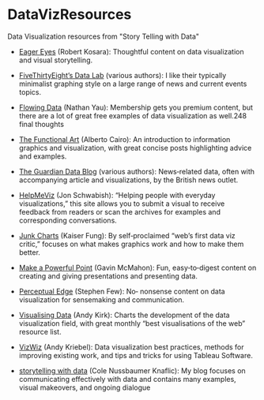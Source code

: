 # DataVizResources
Data Visualization resources from "Story Telling with Data"

* [Eager Eyes](https://eagereyes.org) (Robert Kosara): Thoughtful content on data visualization and visual storytelling.

* [FiveThirtyEight’s Data Lab](https://fivethirtyeight.com/datalab) (various authors): I like their typically minimalist graphing style on a large range of news and current events topics.

* [Flowing Data](https://flowingdata.com) (Nathan Yau): Membership gets you premium content, but there are a lot of great free examples of data visualization as well.248 final thoughts

* [The Functional Art](https://thefunctionalart.com) (Alberto Cairo): An introduction to information graphics and visualization, with great concise posts highlighting advice and examples.

* [The Guardian Data Blog](https://theguardian.com/data) (various authors): News‐related data, often with accompanying article and visualizations, by the British news outlet.

* [HelpMeViz](https://HelpMeViz.com) (Jon Schwabish): “Helping people with everyday visualizations,” this site allows you to submit a visual to receive feedback from readers or scan the archives for examples and corresponding conversations.

* [Junk Charts](https://junkcharts.typepad.com) (Kaiser Fung): By self‐proclaimed “web’s first data viz critic,” focuses on what makes graphics work and how to make them better.

* [Make a Powerful Point](https://makeapowerfulpoint.com) (Gavin McMahon): Fun, easy‐to‐digest content on creating and giving
presentations and presenting data.

* [Perceptual Edge](https://perceptualedge.com) (Stephen Few): No‐ nonsense content on data visualization for sensemaking and communication.

* [Visualising Data](https://visualisingdata.com) (Andy Kirk): Charts the development of the data visualization field, with great monthly “best visualisations of the web” resource list.

* [VizWiz](https://vizwiz.blogspot.com) (Andy Kriebel): Data visualization best practices, methods for improving existing work, and tips and tricks for using Tableau Software.

* [storytelling with data](https://storytellingwithdata.com) (Cole Nussbaumer Knaflic): My blog focuses on communicating effectively with data and contains many examples, visual makeovers, and ongoing dialogue

